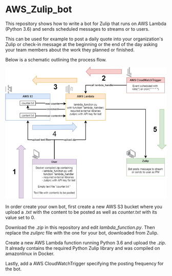 # AWS_Zulip_bot
This repository shows how to write a bot for Zulip that runs on AWS Lambda (Python 3.6) and sends scheduled messages to streams or to users.

This can be used for example to post a daily quote into your organization's Zulip or check-in message at the beginning or the end of the day asking your team members about the work they planned or finished.

Below is a schematic outlining the process flow.

![schematic](schematic.png)

In order create your own bot, first create a new AWS S3 bucket where you upload a *.txt* with the content to be posted as well as *counter.txt* with its value set to 0.

Download the *.zip* in this repository and edit *lambda_function.py*. Then replace the *zuliprc* file with the one for your bot, downloaded from Zulip.

Create a new AWS Lambda function running Python 3.6 and upload the *.zip*. It already contains the required Python Zulip library and was compiled on amazonlinux in Docker. 

Lastly, add a AWS CloudWatchTrigger specifying the posting frequency for the bot.

